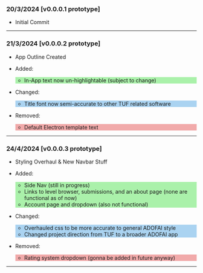 ### 20/3/2024 [v0.0.0.1 prototype]
- Initial Commit

---

### 21/3/2024 [v0.0.0.2 prototype]
- App Outline Created


- Added:

  <div style="background-color: rgba(3,215,0,0.33)">
    
  - In-App text now un-highlightable (subject to change)

  </div>       


- Changed:

  <div style="background-color: rgba(0,125,215,0.33)">
  
    - Title font now semi-accurate to other TUF related software

  </div> 
  

- Removed:

  <div style="background-color: rgba(215,0,0,0.33)">

    - Default Electron template text

  </div>
---

### 24/4/2024 [v0.0.0.3 prototype]
- Styling Overhaul & New Navbar Stuff


- Added:

  <div style="background-color: rgba(3,215,0,0.33)">

  - Side Nav (still in progress)
  - Links to level browser, submissions, and an about page (none are functional as of now)
  - Account page and dropdown (also not functional)

  </div>       


- Changed:

  <div style="background-color: rgba(0,125,215,0.33)">

  - Overhauled css to be more accurate to general ADOFAI style
  - Changed project direction from TUF to a broader ADOFAI app
   

   </div> 

- Removed:

  <div style="background-color: rgba(215,0,0,0.33)">

  - Rating system dropdown (gonna be added in future anyway)

  </div>
---
